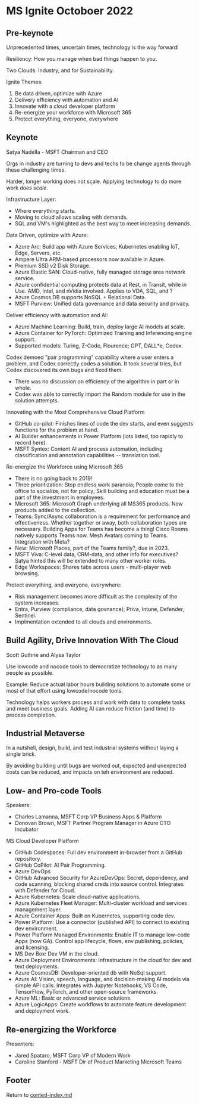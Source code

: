 # MS Ignite Octoboer 2022

## Pre-keynote

Unprecedented times, uncertain times, technology is the way forward!

Resiliency: How you manage when bad things happen to you.

Two Clouds: Industry, and for Sustainability.

Ignite Themes:

1. Be data driven, optimize with Azure
2. Delivery efficiency with automation and AI
3. Innovate with a cloud developer platform
4. Re-energize your workforce with Microsoft 365
5. Protect everything, everyone, everywhere

## Keynote

Satya Nadella - MSFT Chairman and CEO

Orgs in industry are turning to devs and techs to be change agents through these challenging times.

Harder, longer working does not scale. Applying technology to do more work *does scale*.

Infrastructure Layer:

- Where everything starts.
- Moving to cloud allows scaling with demands.
- SQL and VM's highlighted as the best way to meet increasing demands.

Data Driven, optimize with Azure:

- Azure Arc: Build app with Azure Services, Kubernetes enabling IoT, Edge, Servers, etc.
- Ampere Ultra ARM-based processors now available in Azure.
- Premium SSD v2 Disk Storage.
- Azure Elastic SAN: Cloud-native, fully managed storage area network service.
- Azure confidential computing protects data at Rest, in Transit, while in Use. AMD, Intel, and nVidia involved. Applies to VDA, SQL, and ?
- Azure Cosmos DB supports NoSQL + Relational Data.
- MSFT Purview: Unified data governance and data security and privacy.

Deliver efficiency with automation and AI:

- Azure Machine Learning: Build, train, deploy large AI models at scale.
- Azure Container for PyTorch: Optimized Training and Inferencing engine support.
- Supported models: Turing, Z-Code, Flourence; GPT, DALL*e, Codex.

Codex demoed "pair programming" capability where a user enters a problem, and Codex correctly codes a solution. It took several tries, but Codex discovered its own bugs and fixed them.

- There was no discussion on efficiency of the algorithm in part or in whole.
- Codex was able to correctly import the Random module for use in the solution attempts.

Innovating with the Most Comprehensive Cloud Platform

- GitHub co-pilot: Finishes lines of code the dev starts, and even suggests functions for the problem at hand.
- AI Builder enhancements in Power Platform (lots listed, too rapidly to record here).
- MSFT Syntex: Content AI and process automation, including classification and annotation capabilities -- translation tool.

Re-energize the Workforce using Microsoft 365

- There is no going back to 2019!
- Three prioritization: Stop endless work paranoia; People come to the office to socialize, not for policy; Skill building and education must be a part of the investment in employees.
- Microsoft 365: Microsoft Graph underlying all MS365 products. New products added to the collection.
- Teams: Sync/Async collaboration is a requirement for performance and effectiveness. Whether together or away, both collaboration types are necessary. Building Apps for Teams has become a thing! Cisco Rooms natively supports Teams now. Mesh Avatars coming to Teams. Integration with Meta?
- New: Microsoft Places, part of the Teams family?, due in 2023.
- MSFT Viva: C-level data, CRM-data, and other info for executives? Satya hinted this will be extended to many other worker roles.
- Edge Workspaces: Shares tabs across users - multi-player web browsing.

Protect everything, and everyone, everywhere:

- Risk management becomes more difficult as the complexity of the system increases.
- Entra, Purview (compliance, data govnance); Priva, Intune, Defender, Sentinel.
- Implmentation extended to all clouds and environments.

## Build Agility, Drive Innovation With The Cloud

Scott Guthrie and Alysa Taylor

Use lowcode and nocode tools to democratize technology to as many people as possible.

Example: Reduce actual labor hours building solutions to automate some or most of that effort using lowcode/nocode tools.

Technology helps workers process and work with data to complete tasks and meet business goals. Adding AI can reduce friction (and time) to process completion.

## Industrial Metaverse

In a nutshell, design, build, and test industrial systems without laying a single brick.

By avoiding building until bugs are worked out, expected and unexpected costs can be reduced, and impacts on teh environment are reduced.

## Low- and Pro-code Tools

Speakers:

- Charles Lamanna, MSFT Corp VP Business Apps & Platform
- Donovan Brown, MSFT Partner Program Manager in Azure CTO Incubator

MS Cloud Developer Platform

- GitHub Codespaces: Full dev environment in-browser from a GitHub repository.
- GitHub CoPilot: AI Pair Programming.
- Azure DevOps
- GitHub Advanced Security for AzureDevOps: Secret, dependency, and code scanning, blocking shared creds into source control. Integrates with Defender for Cloud.
- Azure Kubernetes: Scale cloud-native applications.
- Azure Kubernetes Fleet Manager: Multi-cluster workload and services management layer.
- Azure Container Apps: Built on Kubernetes, supporting code dev.
- Power Platform: Use a connector (published API) to connect to existing dev environment.
- Power Platform Managed Environments: Enable IT to manage low-code Apps (now GA). Control app lifecycle, flows, env publishing, policies, and licensing.
- MS Dev Box: Dev VM in the cloud.
- Azure Deployment Environments: Infrastructure in the cloud for dev and text deployments.
- Azure CosmosDB: Developer-oriented db with NoSql support.
- Azure AI: Vision, speech, language, and decision-making AI models via simple API calls. Integrates with Jupyter Notebooks, VS Code, TensorFlow, PyTorch, and other open-source frameworks.
- Azure ML: Basic or advanced service solutions.
- Azure LogicApps: Create workflows to automate feature development and deployment work.

## Re-energizing the Workforce

Presenters:

- Jared Spataro, MSFT Corp VP  of Modern Work
- Caroline Stanford - MSFT Dir of Product Marketing Microsoft Teams

## Footer

Return to [conted-index.md](./conted-index.html)
